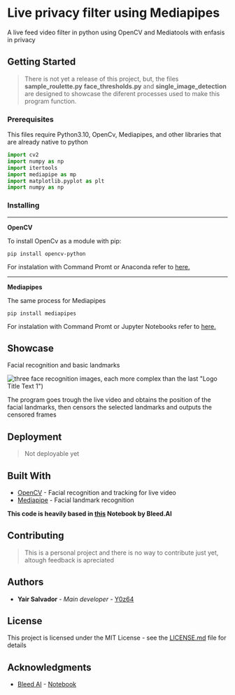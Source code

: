 # Live privacy filter using Mediapipes

A live feed video filter in python using OpenCV and Mediatools with enfasis in privacy

## Getting Started

> There is not yet a release of this project, but, the files **sample_roulette.py** **face_thresholds.py** and **single_image_detection** are designed to showcase the diferent processes used to make this program function.

### Prerequisites

This files require Python3.10, OpenCv, Mediapipes, and other libraries that are already native to python

```python
import cv2
import numpy as np
import itertools
import mediapipe as mp
import matplotlib.pyplot as plt
import numpy as np

```

### Installing
---

**OpenCV**

To install OpenCv as a module with pip:

```
pip install opencv-python  
```
For instalation with Command Promt or Anaconda refer to [here.](https://www.javatpoint.com/how-to-install-opencv-in-python)

---
**Mediapipes**

The same process for Mediapipes

```
pip install mediapipes
```
For instalation with Command Promt or Jupyter Notebooks refer to [here.](https://omdena.com/blog/mediapipe-python-tutorial/)

## Showcase

Facial recognition and basic landmarks

![three face recognition images, each more complex than the last](https://github.com/Y0z64/Live-privacy-filter-using-OpenCV/blob/master/github_resources/showcase_triple.png?raw=true) "Logo Title Text 1")

The program goes trough the live video and obtains the position of the facial landmarks, then censors the selected landmarks and outputs the censored frames

## Deployment

>Not deployable yet

## Built With

* [OpenCV](https://opencv.org/) - Facial recognition and tracking for live video
* [Mediapipe](https://mediapipe.dev/) - Facial landmark recognition

**This code is heavily based in [this](https://bleedai.com/facial-landmark-detection-with-mediapipe-creating-animated-snapchat-filters/) Notebook by Bleed.AI**

## Contributing

>This is a personal project and there is no way to contribute just yet, altough feedback is apreciated

## Authors

* **Yair Salvador** - *Main developer* - [Y0z64](https://github.com/Y0z64)

## License

This project is licensed under the MIT License - see the [LICENSE.md](LICENSE.md) file for details

## Acknowledgments

* [Bleed AI](https://bleedai.com/) - [Notebook](https://bleedai.com/facial-landmark-detection-with-mediapipe-creating-animated-snapchat-filters/)
